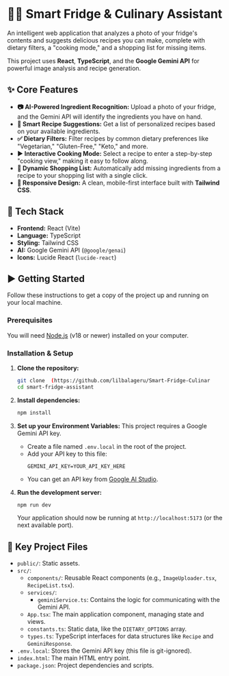 # 🧑‍🍳 Smart Fridge & Culinary Assistant

An intelligent web application that analyzes a photo of your fridge's contents and suggests delicious recipes you can make, complete with dietary filters, a "cooking mode," and a shopping list for missing items.

This project uses **React**, **TypeScript**, and the **Google Gemini API** for powerful image analysis and recipe generation.

## ✨ Core Features

* **📷 AI-Powered Ingredient Recognition:** Upload a photo of your fridge, and the Gemini API will identify the ingredients you have on hand.
* **🍲 Smart Recipe Suggestions:** Get a list of personalized recipes based on your available ingredients.
* **✅ Dietary Filters:** Filter recipes by common dietary preferences like "Vegetarian," "Gluten-Free," "Keto," and more.
* **▶️ Interactive Cooking Mode:** Select a recipe to enter a step-by-step "cooking view," making it easy to follow along.
* **🛒 Dynamic Shopping List:** Automatically add missing ingredients from a recipe to your shopping list with a single click.
* **📱 Responsive Design:** A clean, mobile-first interface built with **Tailwind CSS**.

## 🚀 Tech Stack

* **Frontend:** React (Vite)
* **Language:** TypeScript
* **Styling:** Tailwind CSS
* **AI:** Google Gemini API (`@google/genai`)
* **Icons:** Lucide React (`lucide-react`)

## ▶️ Getting Started

Follow these instructions to get a copy of the project up and running on your local machine.

### Prerequisites

You will need [Node.js](https://nodejs.org/) (v18 or newer) installed on your computer.

### Installation & Setup

1.  **Clone the repository:**
    ```sh
    git clone  (https://github.com/lilbalageru/Smart-Fridge-Culinar
    cd smart-fridge-assistant
    ```

2.  **Install dependencies:**
    ```sh
    npm install
    ```

3.  **Set up your Environment Variables:**
    This project requires a Google Gemini API key.

    * Create a file named `.env.local` in the root of the project.
    * Add your API key to this file:
        ```
        GEMINI_API_KEY=YOUR_API_KEY_HERE
        ```
    * You can get an API key from [Google AI Studio](https://aistudio.google.com/).

4.  **Run the development server:**
    ```sh
    npm run dev
    ```
    Your application should now be running at `http://localhost:5173` (or the next available port).

## 📂 Key Project Files

* `public/`: Static assets.
* `src/`:
    * `components/`: Reusable React components (e.g., `ImageUploader.tsx`, `RecipeList.tsx`).
    * `services/`:
        * `geminiService.ts`: Contains the logic for communicating with the Gemini API.
    * `App.tsx`: The main application component, managing state and views.
    * `constants.ts`: Static data, like the `DIETARY_OPTIONS` array.
    * `types.ts`: TypeScript interfaces for data structures like `Recipe` and `GeminiResponse`.
* `.env.local`: Stores the Gemini API key (this file is git-ignored).
* `index.html`: The main HTML entry point.
* `package.json`: Project dependencies and scripts.
